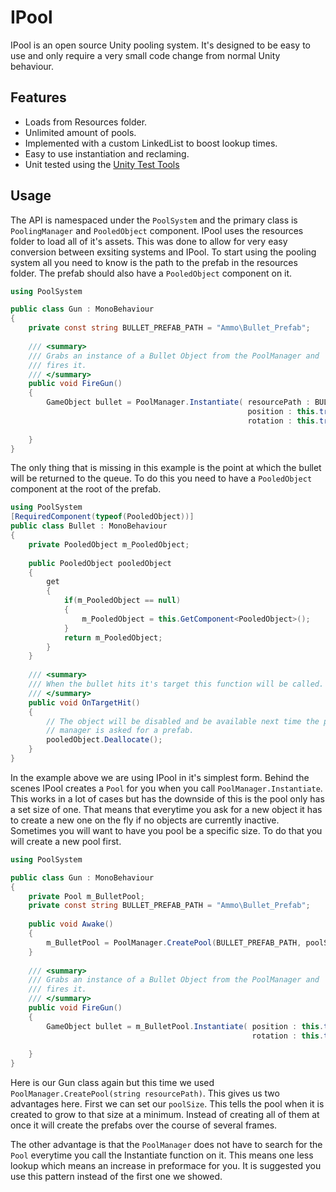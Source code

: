 # IPool

IPool is an open source Unity pooling system. It's designed to be easy to use and only require a very small code change from normal Unity behaviour. 


## Features
* Loads from Resources folder.
* Unlimited amount of pools. 
* Implemented with a custom LinkedList to boost lookup times. 
* Easy to use instantiation and reclaming.
* Unit tested using the [Unity Test Tools](https://www.assetstore.unity3d.com/en/#!/content/13802)

## Usage
The API is namespaced under the `PoolSystem` and the primary class is `PoolingManager` and `PooledObject` component. IPool uses the resources folder to load all of it's assets. This was done to allow for very easy conversion between exsiting systems and IPool. To start using the pooling system all you need to know is the path to the prefab in the resources folder. The prefab should also have a `PooledObject` component on it. 

``` csharp
using PoolSystem

public class Gun : MonoBehaviour
{
	private const string BULLET_PREFAB_PATH = "Ammo\Bullet_Prefab";
    
    /// <summary>
    /// Grabs an instance of a Bullet Object from the PoolManager and
    /// fires it.
    /// </summary>
    public void FireGun()
    {
		GameObject bullet = PoolManager.Instantiate( resourcePath : BULLET_PREFAB_PATH, 
        				                             position : this.transform.position,
                                                     rotation : this.transform.rotation );
                                 
    }
}
```

The only thing that is missing in this example is the point at which the bullet will be returned to the queue. To do this you need to have a `PooledObject` component at the root of the prefab.

``` csharp
using PoolSystem
[RequiredComponent(typeof(PooledObject))]
public class Bullet : MonoBehaviour
{
	private PooledObject m_PooledObject;
    
    public PooledObject pooledObject
    {
    	get 
        {
        	if(m_PooledObject == null)
            {
				m_PooledObject = this.GetComponent<PooledObject>();
            }
            return m_PooledObject;
        }
	}
    
    /// <summary>
    /// When the bullet hits it's target this function will be called. Thi
    /// </summary>
    public void OnTargetHit()
    {
    	// The object will be disabled and be available next time the pool
        // manager is asked for a prefab. 
		pooledObject.Deallocate();
    }
}
```

In the example above we are using IPool in it's simplest form. Behind the scenes IPool creates a `Pool` for you when you call `PoolManager.Instantiate`. This works in a lot of cases but has the downside of this is the pool only has a set size of one. That means that everytime you ask for a new object it has to create a new one on the fly if no objects are currently inactive. Sometimes you will want to have you pool be a specific size. To do that you will create a new pool first. 

```csharp
using PoolSystem

public class Gun : MonoBehaviour
{
	private Pool m_BulletPool; 
	private const string BULLET_PREFAB_PATH = "Ammo\Bullet_Prefab";
    
    public void Awake()
    {
    	m_BulletPool = PoolManager.CreatePool(BULLET_PREFAB_PATH, poolSize: 10);
    }
    
    /// <summary>
    /// Grabs an instance of a Bullet Object from the PoolManager and
    /// fires it.
    /// </summary>
    public void FireGun()
    {
		GameObject bullet = m_BulletPool.Instantiate( position : this.transform.position,
                                                      rotation : this.transform.rotation );
                                 
    }
}
```
Here is our Gun class again but this time we used `PoolManager.CreatePool(string resourcePath)`. This gives us two advantages here. First we can set our `poolSize`. This tells the pool when it is created to grow to that size at a minimum. Instead of creating all of them at once it will create the prefabs over the course of several frames. 

The other advantage is that the `PoolManager` does not have to search for the `Pool` everytime you call the Instantiate function on it. This means one less lookup which means an increase in preformace for you. It is suggested you use this pattern instead of the first one we showed. 
